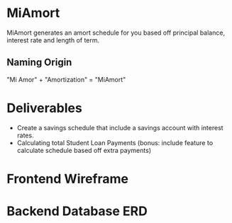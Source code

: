 # MiAmort
MiAmort generates an amort schedule for you based off principal balance, interest rate and length of term. 

## Naming Origin
"Mi Amor" + "Amortization" = "MiAmort"

# Deliverables
- Create a savings schedule that include a savings account with interest rates.
- Calculating total Student Loan Payments (bonus: include feature to calculate schedule based off extra payments)

# Frontend Wireframe


# Backend Database ERD
